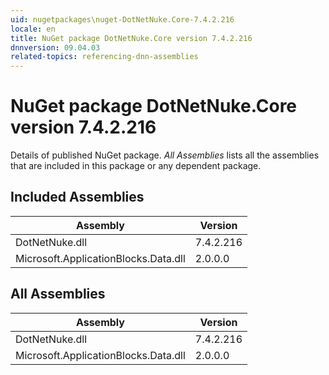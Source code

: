 ```yaml
---
uid: nugetpackages\nuget-DotNetNuke.Core-7.4.2.216
locale: en
title: NuGet package DotNetNuke.Core version 7.4.2.216
dnnversion: 09.04.03
related-topics: referencing-dnn-assemblies
---
```


# NuGet package DotNetNuke.Core version 7.4.2.216
Details of published NuGet package.
*All Assemblies* lists all the assemblies that are included in this package or any dependent package.

## Included Assemblies

|Assembly|Version|
|---|---|
|DotNetNuke.dll|7.4.2.216|
|Microsoft.ApplicationBlocks.Data.dll|2.0.0.0|

## All Assemblies

|Assembly|Version|
|---|---|
|DotNetNuke.dll|7.4.2.216|
|Microsoft.ApplicationBlocks.Data.dll|2.0.0.0|

